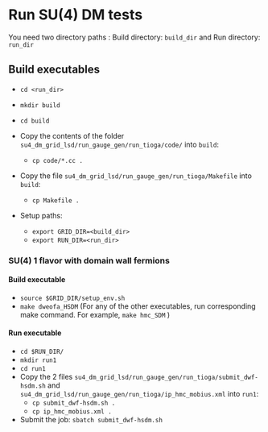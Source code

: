 # Run SU(4) DM tests
You need two directory paths : Build directory: `build_dir` and Run directory: `run_dir`
## Build executables
- `cd <run_dir>`
- `mkdir build`
- `cd build`
- Copy the contents of the folder `su4_dm_grid_lsd/run_gauge_gen/run_tioga/code/` into `build`: 
  - `cp code/*.cc .`
- Copy the file ```su4_dm_grid_lsd/run_gauge_gen/run_tioga/Makefile``` into `build`: 
  - `cp Makefile .`

- Setup paths:
  - `export GRID_DIR=<build_dir>`
  - `export RUN_DIR=<run_dir>`

### SU(4) 1 flavor with domain wall fermions
#### Build executable
- `source $GRID_DIR/setup_env.sh`
- `make dweofa_HSDM`
(For any of the other executables, run corresponding make command. For example, `make hmc_SDM` )
#### Run executable
- `cd $RUN_DIR/`
- `mkdir run1`
- `cd run1`
- Copy the 2 files `su4_dm_grid_lsd/run_gauge_gen/run_tioga/submit_dwf-hsdm.sh` and `su4_dm_grid_lsd/run_gauge_gen/run_tioga/ip_hmc_mobius.xml` into `run1`:
  - `cp submit_dwf-hsdm.sh .`
  - `cp ip_hmc_mobius.xml .` 
- Submit the job:  `sbatch submit_dwf-hsdm.sh`
